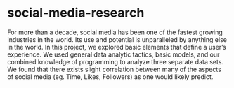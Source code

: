 # social-media-research
For more than a decade, social media has been one of the fastest growing industries in the world. Its use and potential is unparalleled by anything else in the world. In this project, we explored basic elements that define a user’s experience. We used general data analytic tactics, basic models, and our combined knowledge of programming to analyze three separate data sets. We found that there exists slight correlation between many of the aspects of social media (eg. Time, Likes, Followers) as one would likely predict.
